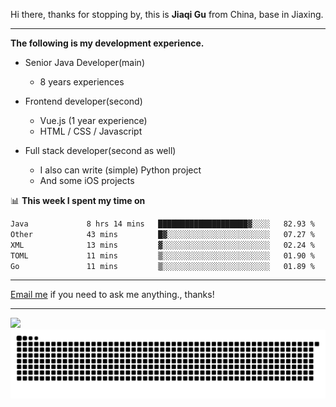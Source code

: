 Hi there, thanks for stopping by, this is **Jiaqi Gu** from China, base in Jiaxing.

---

**The following is my development experience.**

- Senior Java Developer(main)
  - 8 years experiences

- Frontend developer(second)
  - Vue.js (1 year experience)
  - HTML / CSS / Javascript
  
- Full stack developer(second as well)
  - I also can write (simple) Python project
  - And some iOS projects

📊 **This week I spent my time on**
<!--START_SECTION:waka-->

```txt
Java             8 hrs 14 mins   ████████████████████▓░░░░   82.93 %
Other            43 mins         █▓░░░░░░░░░░░░░░░░░░░░░░░   07.27 %
XML              13 mins         ▓░░░░░░░░░░░░░░░░░░░░░░░░   02.24 %
TOML             11 mins         ▒░░░░░░░░░░░░░░░░░░░░░░░░   01.90 %
Go               11 mins         ▒░░░░░░░░░░░░░░░░░░░░░░░░   01.89 %
```

<!--END_SECTION:waka-->

---

[Email me](mailto:htk2klwgr@mozmail.com?subject=Hiring_from_GitHub) if you need to ask me anything., thanks!

---

![]( https://visitor-badge.glitch.me/badge?page_id=githubgujiaqi)
![]( https://github.com/droid-Q/droid-Q/raw/output/github-contribution-grid-snake.svg#gh-dark-mode-only)
